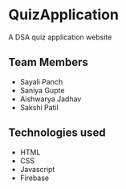 # QuizApplication
A DSA quiz application website

## Team Members
- Sayali Panch
- Saniya Gupte
- Aishwarya Jadhav
- Sakshi Patil

## Technologies used
- HTML
- CSS
- Javascript
- Firebase

